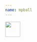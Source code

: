 ```yaml
---
name: mpball
---
```


<a href="https://personalgenomes.wordpress.com/author/mpball/"> <img alt="" src="https://0.gravatar.com/avatar/9e729aedad1fd225c9442bce0ec21a75?s=144&amp;d=https%3A%2F%2F0.gravatar.com%2Favatar%2Fad516503a11cd5ca435acc9bb6523536%3Fs%3D48&amp;r=G" class="avatar avatar-48 grav-hashed" height="48" width="48" originals="48" src-orig="https://0.gravatar.com/avatar/9e729aedad1fd225c9442bce0ec21a75?s=48&amp;d=https%3A%2F%2F0.gravatar.com%2Favatar%2Fad516503a11cd5ca435acc9bb6523536%3Fs%3D48&amp;r=G" scale="3" id="grav-9e729aedad1fd225c9442bce0ec21a75-0">
</a>
